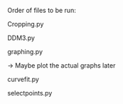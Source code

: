 
Order of files to be run:

Cropping.py

DDM3.py

graphing.py

 -> Maybe plot the actual graphs later

curvefit.py

selectpoints.py
